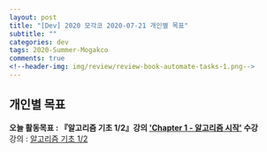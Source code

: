 ```yaml
---  
layout: post  
title: "[Dev] 2020 모각코 2020-07-21 개인별 목표"  
subtitle: ""  
categories: dev  
tags: 2020-Summer-Mogakco  
comments: true  
<!--header-img: img/review/review-book-automate-tasks-1.png-->
---  
```


## 개인별 목표  

**오늘 활동목표 : 『알고리즘 기초 1/2』강의 <u>'Chapter 1 - 알고리즘 시작'</u> 수강**  
강의 : [알고리즘 기초 1/2](https://code.plus/course/41 "강의")  


[jekyll-docs]: https://jekyllrb.com/docs/home
[jekyll-gh]:   https://github.com/jekyll/jekyll
[jekyll-talk]: https://talk.jekyllrb.com/
